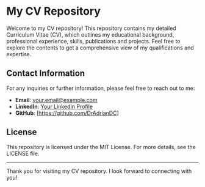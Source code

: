 # My CV Repository

Welcome to my CV repository! This repository contains my detailed Curriculum Vitae (CV), which outlines my educational background, professional experience, skills, publications and projects. Feel free to explore the contents to get a comprehensive view of my qualifications and expertise.


## Contact Information

For any inquiries or further information, please feel free to reach out to me:

- **Email**: [your.email@example.com](mailto:adriandc1989@gmail.com)
- **LinkedIn**: [Your LinkedIn Profile](https://www.linkedin.com/in/your-profile)
- **GitHub**: [https://github.com/DrAdrianDC]



## License

This repository is licensed under the MIT License. For more details, see the LICENSE file.

---

Thank you for visiting my CV repository. I look forward to connecting with you!

